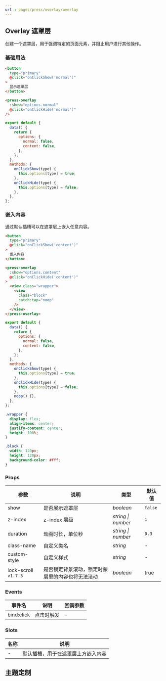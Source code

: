 ```yaml
---
url : pages/press/overlay/overlay
---
```

## Overlay 遮罩层

创建一个遮罩层，用于强调特定的页面元素，并阻止用户进行其他操作。



### 基础用法

```html
<button
  type="primary"
  @click="onClickShow('normal')"
>
  显示遮罩层
</button>

<press-overlay
  :show="options.normal"
  @click="onClickHide('normal')"
/>
```

```js
export default {
  data() {
    return {
      options: {
        normal: false,
        content: false,
      },
    };
  },
  methods: {
    onClickShow(type) {
      this.options[type] = true;
    },
    onClickHide(type) {
      this.options[type] = false;
    },
  },
};
```

### 嵌入内容

通过默认插槽可以在遮罩层上嵌入任意内容。

```html
<button
  type="primary"
  @click="onClickShow('content')"
>
  嵌入内容
</button>

<press-overlay
  :show="options.content"
  @click="onClickHide('content')"
>
  <view class="wrapper">
    <view
      class="block"
      catch:tap="noop"
    />
  </view>
</press-overlay>
```

```js
export default {
  data() {
    return {
      options: {
        normal: false,
        content: false,
      },
    };
  },
  methods: {
    onClickShow(type) {
      this.options[type] = true;
    },
    onClickHide(type) {
      this.options[type] = false;
    },
    noop() {},
  },
};
```

```css
.wrapper {
  display: flex;
  align-items: center;
  justify-content: center;
  height: 100%;
}

.block {
  width: 120px;
  height: 120px;
  background-color: #fff;
}
```

### Props

| 参数                 | 说明                                             | 类型               | 默认值  |
| -------------------- | ------------------------------------------------ | ------------------ | ------- |
| show                 | 是否展示遮罩层                                   | _boolean_          | `false` |
| z-index              | z-index 层级                                     | _string \| number_ | `1`     |
| duration             | 动画时长，单位秒                                 | _string \| number_ | `0.3`   |
| class-name           | 自定义类名                                       | _string_           | -       |
| custom-style         | 自定义样式                                       | _string_           | -       |
| lock-scroll `v1.7.3` | 是否锁定背景滚动，锁定时蒙层里的内容也将无法滚动 | _boolean_          | true    |

### Events

| 事件名     | 说明       | 回调参数 |
| ---------- | ---------- | -------- |
| bind:click | 点击时触发 | -        |

### Slots

| 名称 | 说明                               |
| ---- | ---------------------------------- |
| -    | 默认插槽，用于在遮罩层上方嵌入内容 |

## 主题定制

<theme-config />